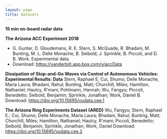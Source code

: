 ```yaml
---
layout: page
title: Datasets
---
```

<strong>15 min on-board radar data</strong>

<strong>The Arizona ACC Experiment 2018</strong>
- G. Gunter, D. Gloudemans, R. E. Stern, S. McQuade, R. Bhadani, M. Bunting, M. L. Delle Monache, B. Seibold, J. Sprinkle, B. Piccoli, and D. B. Work. Experimental data.
- Download: <a href="https://vanderbilt.app.box.com/v/accData">https://vanderbilt.app.box.com/v/accData</a>


<strong>Dissipation of Stop-and-Go Waves via Control of Autonomous Vehicles: Experimental Results: Data</strong>
Stern, Raphael E; Cui, Shumo; Delle Monache, Maria Laura; Bhadani, Rahul; Bunting, Matt; Churchill, Miles; Hamilton, Nathaniel; Haulcy, R'mani; Pohlmann, Hannah; Wu, Fangyu; Piccoli, Benedetto; Seibold, Benjamin; Sprinkle, Jonathan; Work, Daniel B.
Download: <a href="https://doi.org/10.15695/vudata.cee.1">https://doi.org/10.15695/vudata.cee.1</a>



<strong>The Arizona Ring Experiments Dataset (ARED)</strong>
Wu, Fangyu; Stern, Raphael E.; Cui, Shumo; Delle Monache, Maria Laura; Bhadani, Rahul; Bunting, Matt; Churchill, Miles; Hamilton, Nathaniel; Haulcy, R'mani; Piccoli, Benedetto; Seibold, Benjamin; Sprinkle, Jonathan; Work, Daniel
Download: <a href="https://doi.org/10.15695/vudata.cee.2">https://doi.org/10.15695/vudata.cee.2</a>

